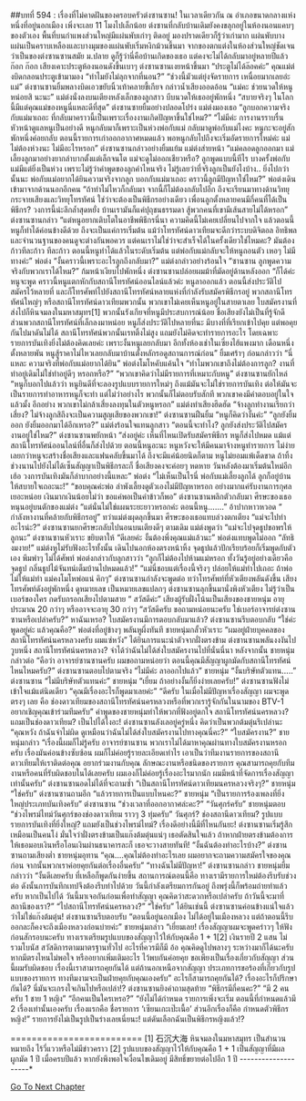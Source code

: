 ##บทที่ 594 : เรื่องที่ไม่คาดฝันของครอบครัวต่งซานซาน!
ในเวลาเดียวกัน
ณ อำเภอขนาดกลางแห่งหนึ่งที่อยู่นอกเมือง
เพิ่งจะเลย 11 โมงไปเล็กน้อย ต่งซานที่กลับบ้านเดิมยังคงขลุกอยู่ในห้องนอนแคบๆ ของตัวเอง พื้นที่บนกำแพงส่วนใหญ่มีแผ่นพับเก่าๆ ติดอยู่ มองปราดเดียวก็รู้ว่าเก่ามาก แผ่นพับบางแผ่นเป็นคราบเหลืองและบางมุมของแผ่นพับเริ่มหงิกม้วนขึ้นมา จากของตกแต่งในห้องส่วนใหญ่ชัดเจนว่าเป็นของต่งซานซานสมัย ม.ปลาย ดูก็รู้ว่านี่คือบ้านเกิดของเธอ แต่คงจะไม่ได้กลับมาอยู่หลายปีแล้ว
ก๊อก ก๊อก
เสียงเคาะประตูห้องนอนดังขึ้นเบาๆ
ต่งซานซานเงยหน้าขึ้นมา “ประตูไม่ได้ล๊อคค่ะ”
คุณแม่ต่งบิดกลอนประตูเข้ามามอง “ทำไมยังไม่ลุกจากที่นอน?”
“ช่วงนี้มัวแต่ยุ่งจัดรายการ เหนื่อยมากเลยอ่ะแม่” ต่งซานซานยิ้มพลางบิดเอวขยับนิ้วเท้าคลายขี้เกียจ กล่าวน้ำเสียงออดอ้อน “แม่คะ ช่วยนวดให้หนูหน่อยสิ นะนะ”
แม่ต่งนั่งลงบนเตียงหลังเล็กของลูกสาว บีบนวดให้เธออยู่พักหนึ่ง
“สบายจริงๆ ในโลกนี้มีแต่คุณแม่ของหนูนี่แหละดีที่สุด” ต่งซานซายยิ้มอย่างปลอดโปร่ง
แม่ต่งมองเธอ “ลูกบอกความจริงกับแม่มาเถอะ ที่กลับมาคราวนี้เป็นเพราะเรื่องงานเกิดปัญหาขึ้นใช่ไหม?”
“ไม่มีค่ะ การงานรราบรื่น หัวหน้าดูแลหนูเป็นอย่างดี หนูกลับมาก็เพราะเป็นห่วงพ่อกับแม่ กลับมาดูพ่อกับแม่ไงคะ หนูกะจะอยู่สักพักหนึ่งค่อยกลับ ตอนนี้รายการเก่าออกอากาศหมดแล้ว พอหนูกลับไปถึงจะเริ่มอัดรายการใหม่ค่ะ แม่ไม่ต้องห่วงนะ ไม่มีอะไรหรอก” ต่งซานซานกล่าวอย่างยิ้มแย้ม
แม่ต่งส่ายหน้า “แม่คลอดลูกออกมา แม่เลี้ยงลูกมาอย่างยากลำบากตั้งแต่เล็กจนโต แม่จะดูไม่ออกเชียวหรือ? ลูกพูดแบบนี้ทีไร บางครั้งพ่อกับแม่มีแต่ยิ่งเป็นห่วง เพราะไม่รู้ว่าคำพูดของลูกคำไหนจริง ไม่รู้เลยว่าที่จริงลูกเป็นยังไงบ้าง.. ยิ่งไปกว่านั้นนะ พ่อกับแม่อยากได้ยินความจริงจากลูก บอกกับแม่มาเถอะ คราวนี้ลูกมีปัญหาใช่ไหม?”
พ่อต่งเดินเข้ามาจากด้านนอกอีกคน “ถ้าทำไม่ไหวก็กลับมา จากนี้ก็ไม่ต้องกลับไปอีก ถึงจะเรียนมาทางด้านวิทยุกระจายเสียงและวิทยุโทรทัศน์ ใช่ว่าจะต้องเป็นพิธีกรอย่างเดียว เพื่อนลูกตั้งหลายคนมีกี่คนที่ได้เป็นพิธีกร? วงการนี้น่ะลึกล้ำสุดหยั่ง บ้านเรามันก็แค่ปุถุชนธรรมดา สู้พวกคนที่เขามีเส้นสายไม่ได้หรอก”
ต่งซานซานกล่าว “แต่หนูอยากเติบโตในอาชีพพิธีกรนี่นา ความคิดนี้ไม่เคยเปลี่ยนไปจากใจ แล้วตอนนี้หนูก็ทำได้ค่อนข้างดีด้วย ถึงจะเป็นแค่การเริ่มต้น แม้ว่าโทรทัศน์ดาวเทียมจะดีกว่าระบบดิจิตอล อิทธิพลและจำนวนฐานของคนดูจะต่างกันพอควร แต่คนเราไม่ใช่ว่าจะสำเร็จได้ในครั้งเดียวใช่ไหมคะ? มันต้องก้าวทีละก้าว ทีละก้าว ตอนนี้หนูทำได้แล้วในระดับเริ่มต้น แต่พ่อกับแม่กลับจะให้หนูถอนตัว เหอๆ ไม่มีทางค่ะ”
พ่อต่ง “งั้นคราวนี้เพราะอะไรลูกถึงกลับมา?”
แม่ต่งกล่าวอย่างร้อนใจ “ซานซาน ลูกพูดความจริงกับพวกเราได้ไหม?”
ก้มหน้าเงียบไปพักหนึ่ง ต่งซานซานปล่อยผมม้าที่มัดอยู่ด้านหลังออก “ก็ได้ค่ะ หนูจะพูด คราวนี้หนูแตกหักกับสถานีโทรทัศน์ออนไลน์แล้วค่ะ หนูลาออกแล้ว ตอนนี้ส่งประวัติไปสมัครไว้หลายที่ และก็โทรศัพท์ไปยังสถานีโทรทัศน์หลายแห่งที่กำลังรับสมัครพิธีกรอยู่ พวกสถานีโทรทัศน์ใหญ่ๆ หรือสถานีโทรทัศน์ดาวเทียมพวกนั้น พวกเขาไม่เคยเห็นหนูอยู่ในสายตาเลย ใบสมัครงานที่ส่งไปก็หินจมลงในมหาสมุทร[1] พวกนั้นรังเกียจที่หนูมีประสบการณ์น้อย ชื่อเสียงยังไม่เป็นที่รู้จักดี ส่วนพวกสถานีโทรทัศน์ที่เล็กลงมาหน่อย หนูก็ส่งประวัติไปหลายที่นะ มีบางที่ที่เรียกเข้าไปคุย แต่พอคุยกันไปมาดันไม่ได้ สถานีโทรทัศน์พวกนั้นเรทติ้งไม่สูง แถมยังไม่คิดจะทำรายการอะไร โดยเฉพาะรายการบันเทิงยิ่งไม่ต้องคิดเลยค่ะ เพราะงั้นหนูเลยกลับมา อีกทั้งห้องเช่าในเซี่ยงไฮ้แพงมาก เดือนหนึ่งตั้งหลายพัน หนูสู้ราคาไม่ไหวเลยกลับมาบ้านตั้งหลักรอดูสถานการณ์ก่อน” ยิ้มเศร้าๆ ก่อนกล่าวว่า “นี่แหละ ความจริงที่พ่อกับแม่อยากได้ยิน”
พ่อต่งโมโหคับแค้นใจ “ทำไมพวกเขาถึงไม่ต้องการลูก? งานที่ทำอยู่เดิมไม่ใช่ทำอยู่ดีๆ หรอกหรือ?”
“พวกเขาคิดว่าไม่มีรายการที่เหมาะกับหนู” ต่งซานซานยักไหล่ “หนูก็บอกไปแล้วว่า หนูยินดีที่จะลองรูปแบบรายการใหม่ๆ ถึงแม้มันจะไม่ใช่รายการบันเทิง ต่อให้มันจะเป็นรายการทำอาหารหนูก็จะทำ แต่ไม่ว่าอย่างไร พวกนั้นก็ไม่ตอบรับสักที พวกเขาคงมีคำตอบอยู่ในใจแล้วมั้ง อีกอย่าง พวกเขาไม่กล้าเสี่ยงลงทุนในตัวหนูหรอก”
แม่ต่งทำเสียงฮึดฮัด “จ้างลูกทำงานเรียกว่าเสี่ยง? ไม่จ้างลูกสิถึงจะเป็นความสูญเสียของพวกเขา!”
ต่งซานซานฝืนยิ้ม “หนูก็คิดว่างั้นค่ะ”
“ลูกยังยิ้มออก ยังยิ้มออกมาได้อีกเหรอ?” แม่ต่งร้อนใจแทนลูกสาว “ตอนนี้จะทำไง? ลูกยังส่งประวัติไปสมัครงานอยู่ใช่ไหม?”
ต่งซานซานพยักหน้า “ส่งอยู่ค่ะ เห็นที่ไหนเปิดรับสมัครพิธีกร หนูก็ส่งไปหมด แม้แต่สถานีโทรทัศน์ออนไลน์ที่อื่นก็ส่งไปด้วย ตอนนี้หนูอะนะ หนูหวังจะให้มีคนมาจ้างหนูทำรายการ ไม่ง่ายเลยกว่าหนูจะสร้างชื่อเสียงและแฟนคลับขึ้นมาได้ ถึงจะมีแค่น้อยนิดก็ตาม หนูไม่ยอมแพ้เด็ดขาด ถ้าทิ้งช่วงนานไปยังไม่ได้เซ็นสัญญาเป็นพิธีกรละก็ ชื่อเสียงคงจะค่อยๆ หดหาย วันหลังต้องมาเริ่มต้นใหม่อีก เฮ้อ วงการบันเทิงมันก็ลำบากอย่างนี้แหละ”
พ่อต่ง “ไม่เห็นเป็นไรนี่ พ่อกับแม่เลี้ยงลูกได้ ลูกก็อยู่บ้านให้สบายใจเถอะนะ!”
“ขอบคุณค่ะพ่อ ลำพังเลี้ยงดูตัวเองไม่มีปัญหาหรอก อย่างมากแค่รับงานการกุศลเยอะหน่อย เงินมากเงินน้อยไม่ว่า ขอแค่พอเป็นค่าข้าวก็พอ” ต่งซานซานพลิกตัวกลับมา ศีรษะของเธอหนุนอยู่บนตักของแม่ต่ง “แต่นั่นไม่ใช่แผนระยะยาวหรอกค่ะ ตอนนี้หนู.......” อ้าปากหาวหวอด “ กำลังหางานที่คล้ายกับพิธีกรอยู่”
ทว่าแม่ต่งผุดลุกขึ้นมา ศีรษะของเธอแทบล่วงตกเตียง
“แม่จะไปทำอะไรน่ะ?” ต่งซานซานยกศีรษะกลับไปนอนบนเตียงดีๆ ตามเดิม
แม่ต่งพูดว่า “แม่จะไปจุดธูปขอพรให้ลูกนะ”
ต่งซานซานหัวเราะ ขยิบตาให้ “ดีเลยค่ะ งั้นต้องพึ่งคุณแม่แล้วนะ”
พ่อต่งแทบพูดไม่ออก “ลัทธิงมงาย!”
แม่ต่งหูไม่รับฟังอะไรทั้งนั้น เดินไปนอกห้องตรงหน้าหิ้ง จุดธูปแล้วปักเรียบร้อยก็เริ่มพูดกับตัวเอง พึมพำๆ ไม่ได้ศัพท์
พ่อต่งกล่าวกับลูกสาวว่า “ลูกก็ไม่ต้องไปห้ามแม่หรอก ทั้งวันรู้อยู่อย่างเดียวคือจุดธูป กลิ่นธูปไม้จันทน์เต็มบ้านไปหมดแล้ว!”
“แม่นี่ชอบแต่เรื่องนี้จริงๆ ปล่อยให้แม่ทำไปเถอะ ถ้าพ่อไม่ให้แม่ทำ แม่คงโมโหพ่อแน่ คิกๆ” ต่งซานซานกำลังจะพูดต่อ ทว่าโทรศัพท์ที่หัวเตียงพลันดังขึ้น
เสียงโทรศัพท์ดังอยู่พักหนึ่ง
ดูหมายเลข เป็นหมายเลขแปลกๆ
ต่งซานซานลุกขึ้นมานั่งพิงหัวเตียง ไม่รู้ว่าเป็นเบอร์ของใคร กดรับกรอกเสียงไปตามสาย “ สวัสดีค่ะ”
เสียงผู้รับฝั่งโน้นเป็นเสียงของชายหนุ่ม อายุประมาณ 20 กว่าๆ หรืออาจจะอายุ 30 กว่าๆ “สวัสดีครับ ขอถามหน่อยนะครับ ใช่เบอร์อาจารย์ต่งซานซานหรือเปล่าครับ?”
หาฉันเหรอ?
ใบสมัครงานมีการตอบกลับมาแล้ว?
ต่งซานซานรีบตอบกลับ “ใช่ค่ะ พูดอยู่ค่ะ แล้วคุณคือ?”
พ่อต่งที่อยู่ข้างๆ พลันหูผึ่งทันที
ชายหนุ่มกลั้วหัวเราะ “ผมอยู่ฝ่ายบุคคลของสถานีโทรทัศน์นครหลวงครับ ผมแซ่หวัง”
ได้ยินการแนะนำตัวจากฝั่งตรงข้าม ต่งซานซานพลันงงงันไปวูบหนึ่ง สถานีโทรทัศน์นครหลวง? จำได้ว่าฉันไม่ได้ส่งใบสมัครงานไปที่นั่นนี่นา
หลังจากนั้น ชายหนุ่มกล่าวต่อ “คือว่า อาจารย์ซานซานครับ ผมขอถามหน่อยว่า ตอนนี้คุณมีสัญญาผูกมัดกับสถานีโทรทัศน์ไหนไหมครับ?”
ต่งซานซานตอบไปตามจริง “ไม่มีค่ะ ลาออกไปแล้ว”
ชายหนุ่ม “งั้นบริษัทตัวแทน.....”
ต่งซานซาน “ไม่มีบริษัทตัวแทนค่ะ”
ชายหนุ่ม “เยี่ยม ถ้าอย่างงั้นก็ยิ่งง่ายเลยครับ!”
ต่งซานซานฟังไม่เข้าใจแม้แต่นิดเดียว “คุณมีเรื่องอะไรก็พูดมาเลยค่ะ”
“ดีครับ ในเมื่อไม่มีปัญหาเรื่องสัญญา ผมจะพูดตรงๆ เลย คือ ช่องดาวเทียมของสถานีโทรทัศน์นครหลวงหรือที่พวกเรารู้จักกันในนามของ BTV-1 อยากเชิญคุณเข้าร่วมทีมครับ” คำพูดของชายหนุ่มทำให้พวกที่ฟังอยู่ตกใจ
สถานีโทรทัศน์นครหลวง?
แถมเป็นช่องดาวเทียม?
เป็นไปได้ไงอะ!
ต่งซานซานลังเลอยู่ครู่หนึ่ง คิดว่าเป็นพวกต้มตุ๋นรึเปล่านะ “คุณหวัง ถ้าฉันจำไม่ผิด ดูเหมือนว่าฉันไม่ได้ส่งใบสมัครงานไปทางคุณนี่คะ?”
“ใบสมัครงาน?” ชายหนุ่มกล่าว “เรื่องนี้ผมก็ไม่รู้ครับ อาจารย์ซานซาน พวกเราไม่ได้มาหาคุณผ่านทางใบสมัครงานหรอกครับ เรื่องมันค่อนข้างซับซ้อน ผมก็ไม่ค่อยรู้รายละเอียดเท่าไร เอาเป็นว่าทีมงานรายการของสถานีดาวเทียมให้เราติดต่อคุณ อยากร่วมงานกับคุณ ลักษณะงานหรือชนิดของรายการ คุณสามารถคุยกับทีมงานหรือคนที่รับผิดชอบในได้เลยครับ ผมเองก็ไม่ค่อยรู้เรื่องอะไรมากนัก ผมมีหน้าที่จัดการเรื่องสัญญาเท่านั้นครับ”
ต่งซานซานอดไม่ได้ที่จะถามซ้ำ “เป็นสถานีโทรทัศน์ดาวเทียมนครหลวงจริงๆ?”
ชายหนุ่ม “ใช่ครับ”
ต่งซานซานถามอีก “แล้วรายการเป็นแบบไหนคะ?”
ชายหนุ่ม “เป็นรายการร้องเพลงที่ยิ่งใหญ่ประเภทบันเทิงครับ”
ต่งซานซาน “ช่วงเวลาที่ออกอากาศล่ะคะ?”
“วันศุกร์ครับ” ชายหนุ่มตอบ “ช่วงไพรม์ไทม์วันศุกร์ของช่องดาวเทียม ราวๆ 3 ทุ่มครับ”
วันศุกร์?
ช่องสถานีดาวเทียม?
รูปแบบรายการบันเทิงที่ยิ่งใหญ่?
แถมยังเป็นช่วงไพรม์ไทม์?
เรื่องดีอย่างนี้มีที่ไหนกันยะ!
ต่งซานซานเริ่มรู้สึกเหมือนเป็นคนโง่ มั่นใจว่าฝั่งตรงข้ามเป็นแก๊งต้มตุ่นแน่ๆ เธอตัดสินใจแล้ว ถ้าหากฝ่ายตรงข้ามต้องการให้เธอมอบเงินหรือโอนเงินผ่านธนาคารละก็ เธอจะวางสายทันที!
“งั้นฉันต้องทำอะไรบ้าง?” ต่งซานซานถามเสียงต่ำ
ชายหนุ่มอุทาน “คุณ....คุณไม่ต้องทำอะไรเลย ผมอยากจะถามความสมัครใจของคุณก่อน จากนั้นพวกเราค่อยคุยกันต่อเรื่องอื่นครับ”
“ทางฉันไม่มีปัญหา!” ต่งซานซานกล่าว
ชายหนุ่มยิ้มกล่าวว่า “งั้นดีเลยครับ ที่เหลือก็พูดกันง่ายขึ้น สถานการณ์ตอนนี้คือ ทางเรามีรายการใหม่ต้องรีบรับช่วงต่อ ดังนั้นการบันทึกเทปจึงต้องรีบทำไปด้วย วันนี้กำลังเตรียมการกันอยู่ ถึงพรุ่งนี้ก็พร้อมถ่ายทำแล้วครับ หากเป็นไปได้ วันนี้มาเจอกันก่อนเพื่อทำสัญญา คุณคิดว่าสะดวกหรือเปล่าครับ ถ้าวันนี้จะมาที่สถานีของเรา?”
“ไปสถานีโทรทัศน์นครหลวง?”
“ใช่ครับ”
ได้ยินเช่นนี้ ต่งซานซานค่อนข้างแน่ใจแล้วว่าไม่ใช่แก๊งต้มตุ๋น!
ต่งซานซานรีบตอบรับ “ตอนนี้อยู่นอกเมือง ไม่ได้อยู่ในเมืองหลวง แต่ถ้าตอนนี้รีบออกละก็คงจะถึงเมืองหลวงก่อนบ่ายค่ะ”
ชายหนุ่มกล่าว “เยี่ยมเลย! เรื่องสัญญาผมจะพูดคร่าวๆ ให้ฟังก่อนสักรอบนะครับ ทางเราเตรียมรูปแบบของสัญญาไว้ให้กับคุณคือ 1 + 1[2] เงินรายปี 2 แสน ไม่รวมโบนัส สวัสดิการตามมาตรฐานทั่วไป อะไรที่ควรมีก็มี อ้อ คุณคิดดูไปพลางๆ ระหว่างมาก็ได้นะครับ หากมีตรงไหนไม่พอใจ หรืออยากเพิ่มเติมอะไร ไว้พบกันค่อยคุย ขอเพียงเป็นเรื่องเกี่ยวกับสัญญา ส่วนนี้ผมรับผิดชอบ เรื่องนี้เราสามารถคุยกันได้ แต่ถ้านอกเหนือจากสัญญา ประเภทการขอร้องที่เกี่ยวกับรูปแบบของรายการ ทางทีมงามจะเป็นฝ่ายคุยกับคุณเองครับ”
อะไรก็สามารถคุยกันได้?
เรื่องอะไรก็ปรึกษากันได้?
นี่มันจะเกรงใจเกินไปหรือเปล่า!?
ต่งซานซานยิงคำถามสุดท้าย “พิธีกรมีกี่คนคะ?”
“มี 2 คนครับ 1 ชาย 1 หญิง”
“อีกคนเป็นใครเหรอ?”
“ยังไม่ได้กำหนด รายการเพิ่งจะเริ่ม ตอนนี้ที่กำหนดแล้วมี 2 เรื่องเท่านั้นเองครับ เรื่องแรกคือ ชื่อรายการ ‘เซียนเกะเป๊ะเนื้อ’ ส่วนอีกเรื่องก็คือ กำหนดตัวพิธีกรหญิง!”
รายการยังไม่เป็นรูปเป็นร่างเลยเนี่ยนะ!
แต่ดันเลือกฉันเป็นพิธีกรหญิงแล้ว!?


=========================
[1] 石沉大海 หินจมลงในมหาสมุทร เป็นสำนวนหมายถึง ไร้วี่แววหรือไม่มีข่าวคราว
[2] รูปแบบของสัญญาไว้ให้กับคุณคือ 1 + 1 เป็นสัญญาที่มีผลผูกมัด 1 ปี เมื่อครบปีแล้ว หากยังพึงพอใจเงื่อนไขเดิมอยู่ มีสิทธิ์ขยายต่อไปอีก 1 ปี
*-*-*-*-*-*-*-*-*-*-*-*-*-*-*-*-*-*-*-*-*






[Go To Next Chapter]( ./95.md)